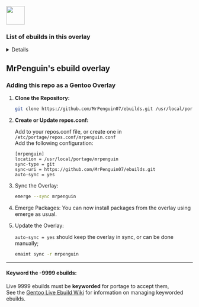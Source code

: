   <a href="https://github.com/MrPenguin07/ebuilds/">
    <img src="https://github.com/MrPenguin07/ebuilds/blob/master/site-logo.png" height="50px"/>
  </a>

### List of ebuilds in this overlay
<details>
- <a href="https://github.com/MrPenguin07/ebuilds/tree/master/dev-ml/ollama">dev-ml/ollama-9999</a>
<br>
- <a href="https://github.com/MrPenguin07/ebuilds/tree/master/gui-apps/swaync">gui-apps/swaync-9999</a>
<br>
- <a href="https://github.com/MrPenguin07/ebuilds/tree/master/gui-wm/swayfx">gui-wm/swayfx-9999</a>
<br>
- <a href="https://github.com/MrPenguin07/ebuilds/tree/master/media-plugins/scenefx">media-plugins/scenefx-9999</a>
<br>
- <a href="https://github.com/MrPenguin07/ebuilds/tree/master/media-gfx/upscayl-bin">media-gfx/upscayl-bin</a>
<br>
- <a href="https://github.com/MrPenguin07/ebuilds/tree/master/media-gfx/upscayl">media-gfx/upscayl-9999</a>
<br>
- <a href="https://github.com/MrPenguin07/ebuilds/tree/master/sys-power/system76-power-openrc">sys-power/system76-power-openrc-9999</a>
</details>

## MrPenguin's ebuild overlay

### Adding this repo as a Gentoo Overlay

1. **Clone the Repository:**
   ```bash
   git clone https://github.com/MrPenguin07/ebuilds.git /usr/local/portage/mrpenguin
   ```

2. **Create or Update repos.conf:**

    Add to your repos.conf file, or create one in `/etc/portage/repos.conf/mrpenguin.conf`    
    Add the following configuration:

    ```
    [mrpenguin]
    location = /usr/local/portage/mrpenguin
    sync-type = git
    sync-uri = https://github.com/MrPenguin07/ebuilds.git
    auto-sync = yes
    ```

4. Sync the Overlay:

    ```bash
    emerge --sync mrpenguin
    ```

5. Emerge Packages:
    You can now install packages from the overlay using emerge as usual.

6. Update the Overlay:
   
    `auto-sync = yes` should keep the overlay in sync, or can be done manually;

    ```bash
    emaint sync -r mrpenguin
    ```
---

#### Keyword the -9999 ebuilds:

Live 9999 ebuilds must be **keyworded** for portage to accept them,  
See the [Gentoo Live Ebuild Wiki](https://wiki.gentoo.org/wiki/Live_ebuilds) for information on managing keyworded ebuilds.
